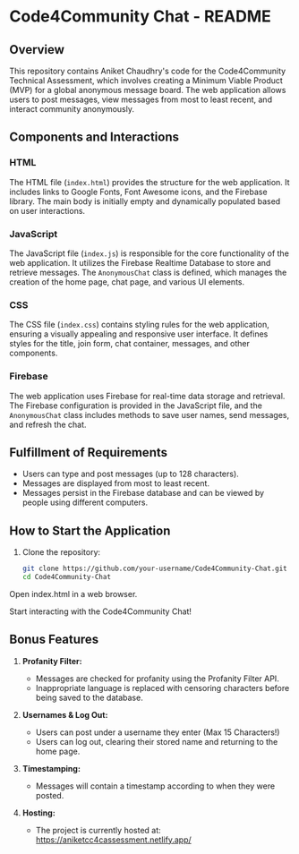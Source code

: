# Code4Community Chat - README

## Overview
This repository contains Aniket Chaudhry's code for the Code4Community Technical Assessment, which involves creating a Minimum Viable Product (MVP) for a global anonymous message board. The web application allows users to post messages, view messages from most to least recent, and interact community anonymously.

## Components and Interactions

### HTML
The HTML file (`index.html`) provides the structure for the web application. It includes links to Google Fonts, Font Awesome icons, and the Firebase library. The main body is initially empty and dynamically populated based on user interactions.

### JavaScript
The JavaScript file (`index.js`) is responsible for the core functionality of the web application. It utilizes the Firebase Realtime Database to store and retrieve messages. The `AnonymousChat` class is defined, which manages the creation of the home page, chat page, and various UI elements.

### CSS
The CSS file (`index.css`) contains styling rules for the web application, ensuring a visually appealing and responsive user interface. It defines styles for the title, join form, chat container, messages, and other components.

### Firebase
The web application uses Firebase for real-time data storage and retrieval. The Firebase configuration is provided in the JavaScript file, and the `AnonymousChat` class includes methods to save user names, send messages, and refresh the chat.

## Fulfillment of Requirements
- Users can type and post messages (up to 128 characters).
- Messages are displayed from most to least recent.
- Messages persist in the Firebase database and can be viewed by people using different computers. 



## How to Start the Application

1. Clone the repository:
   ```bash
   git clone https://github.com/your-username/Code4Community-Chat.git
   cd Code4Community-Chat
   
   
 Open index.html in a web browser.

Start interacting with the Code4Community Chat!

## Bonus Features
1. **Profanity Filter:**
   - Messages are checked for profanity using the Profanity Filter API.
   - Inappropriate language is replaced with censoring characters before being saved to the database.
   
2. **Usernames & Log Out:**
   - Users can post under a username they enter (Max 15 Characters!)
   - Users can log out, clearing their stored name and returning to the home page.
   
3. **Timestamping:**
   - Messages will contain a timestamp according to when they were posted. 
   
4. **Hosting:**
    - The project is currently hosted at: https://aniketcc4cassessment.netlify.app/